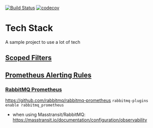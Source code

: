 [![Build Status](https://github.com/Fortunoxx/TechStack/actions/workflows/dotnet.yml/badge.svg)](https://github.com/Fortunoxx/TechStack/actions)
[![codecov](https://codecov.io/gh/Fortunoxx/TechStack/graph/badge.svg?token=63GO5TB7KC)](https://codecov.io/gh/Fortunoxx/TechStack)

# Tech Stack

A sample project to use a lot of tech

## [Scoped Filters](https://github.com/MassTransit/Sample-ScopedFilters)

## [Prometheus Alerting Rules](https://samber.github.io/awesome-prometheus-alerts/)

### [RabbitMQ Prometheus](https://rabbitmq.com/prometheus.html)
https://github.com/rabbitmq/rabbitmq-prometheus
`rabbitmq-plugins enable rabbitmq_prometheus`

- when using Masstransit/RabbitMQ: https://masstransit.io/documentation/configuration/observability
